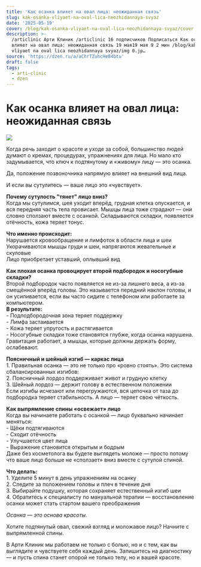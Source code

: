 ```yaml
---
title: 'Как осанка влияет на овал лица: неожиданная связь'
slug: kak-osanka-vliyaet-na-oval-lica-neozhidannaya-svyaz
date: '2025-05-19'
cover: /blog/kak-osanka-vliyaet-na-oval-lica-neozhidannaya-svyaz/cover.jpg
description: >-
  /articlinic Арти Клиник /articlinic 16 подписчиков Подписаться Как осанка
  влияет на овал лица: неожиданная связь 19 мая19 мая 9 2 мин /blog/kak osanka
  vliyaet na oval lica neozhidannaya svyaz/img 0.jp…
source: 'https://dzen.ru/a/aChrTZuhcHe84btu'
draft: false
tags:
  - arti-clinic
  - dzen
---
```


# Как осанка влияет на овал лица: неожиданная связь

![](/blog/kak-osanka-vliyaet-na-oval-lica-neozhidannaya-svyaz/img-0.jpg)

Когда речь заходит о красоте и уходе за собой, большинство людей думают о кремах, процедурах, упражнениях для лица. Но мало кто задумывается, что ключ к подтянутому и «живому» лицу — это осанка.

Да, положение позвоночника напрямую влияет на внешний вид лица.

И если вы сутулитесь — ваше лицо это «чувствует».  
  
**Почему сутулость "тянет" лицо вниз?**  
Когда мы сутулимся, шея уходит вперёд, грудная клетка опускается, и вся передняя часть тела провисает. Мышцы лица тоже страдают — они словно сползают вместе с осанкой. Складываются складки, появляется отёчность, кожа теряет тонус.

  
**Что именно происходит:**  
Нарушается кровообращение и лимфоток в области лица и шеи  
Укорачиваются мышцы груди и шеи, напрягаются жевательные и скуловые  
Лицо приобретает уставший, оплывший вид  
  
**Как плохая осанка провоцирует второй подбородок и носогубные складки?**  
Второй подбородок часто появляется не из-за лишнего веса, а из-за смещённой вперёд головы. Это называется передний наклон головы, и он усиливается, если вы часто сидите с телефоном или работаете за компьютером.  
**В результате:**  
\- Подподбородочная зона теряет поддержку  
\- Лимфа застаивается  
\- Кожа теряет упругость и растягивается  
\- Носогубные складки тоже становятся глубже, когда осанка нарушена. Гравитация работает, а мышцы, которые должны держать форму, ослабевают.  
  
**Поясничный и шейный изгиб — каркас лица**  
1\. Правильная осанка — это не только про «ровно стоять». Это система сбалансированных изгибов:  
2\. Поясничный лордоз поддерживает живот и грудную клетку  
3\. Шейный лордоз — держит голову в естественном положении  
Если изгибы исчезают или перегружаются, вся цепочка от таза до подбородка теряет стабильность. А лицо — теряет свою чёткость.  
  
**Как выпрямление спины «освежает» лицо**  
Когда вы начинаете работать с осанкой — лицо буквально начинает меняться:  
\- Щёки подтягиваются  
\- Сходит отёчность  
\- Улучшается цвет лица  
\- Выражение становится открытым и бодрым  
Даже без косметолога вы будете выглядеть моложе — просто потому что ваше лицо больше не «сползает» вниз вместе с сутулой спиной.  
  
**Что делать:**  
1\. Уделите 5 минут в день упражнениям на осанку  
2\. Следите за положением головы и плеч в течение дня  
3\. Выбирайте подушку, которая сохраняет естественный изгиб шеи  
4\. Обратитесь к специалисту по мануальной терапии — восстановление осанки может стать стартом вашего преображения  
  
_Осанка — это основа красоты._

Хотите подтянутый овал, свежий взгляд и моложавое лицо? Начните с выпрямленной спины.

  
В Арти Клиник мы работаем не только с болью, но и с тем, как вы выглядите и чувствуете себя каждый день. Запишитесь на диагностику — и пусть спина станет опорой не только телу, но и вашей красоте.